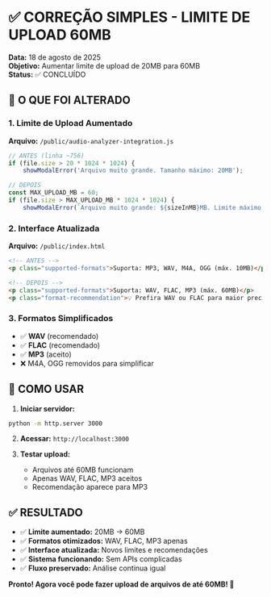 # ✅ CORREÇÃO SIMPLES - LIMITE DE UPLOAD 60MB

**Data:** 18 de agosto de 2025  
**Objetivo:** Aumentar limite de upload de 20MB para 60MB  
**Status:** ✅ CONCLUÍDO  

## 🎯 O QUE FOI ALTERADO

### 1. Limite de Upload Aumentado
**Arquivo:** `/public/audio-analyzer-integration.js`
```javascript
// ANTES (linha ~756)
if (file.size > 20 * 1024 * 1024) {
    showModalError('Arquivo muito grande. Tamanho máximo: 20MB');

// DEPOIS
const MAX_UPLOAD_MB = 60;
if (file.size > MAX_UPLOAD_MB * 1024 * 1024) {
    showModalError(`Arquivo muito grande: ${sizeInMB}MB. Limite máximo: ${MAX_UPLOAD_MB}MB.`);
```

### 2. Interface Atualizada
**Arquivo:** `/public/index.html`
```html
<!-- ANTES -->
<p class="supported-formats">Suporta: MP3, WAV, M4A, OGG (máx. 10MB)</p>

<!-- DEPOIS -->
<p class="supported-formats">Suporta: WAV, FLAC, MP3 (máx. 60MB)</p>
<p class="format-recommendation">💡 Prefira WAV ou FLAC para maior precisão na análise</p>
```

### 3. Formatos Simplificados
- ✅ **WAV** (recomendado)
- ✅ **FLAC** (recomendado) 
- ✅ **MP3** (aceito)
- ❌ M4A, OGG removidos para simplificar

## 🚀 COMO USAR

1. **Iniciar servidor:**
```bash
python -m http.server 3000
```

2. **Acessar:** `http://localhost:3000`

3. **Testar upload:**
   - Arquivos até 60MB funcionam
   - Apenas WAV, FLAC, MP3 aceitos
   - Recomendação aparece para MP3

## ✅ RESULTADO

- ✅ **Limite aumentado:** 20MB → 60MB
- ✅ **Formatos otimizados:** WAV, FLAC, MP3 apenas
- ✅ **Interface atualizada:** Novos limites e recomendações
- ✅ **Sistema funcionando:** Sem APIs complicadas
- ✅ **Fluxo preservado:** Análise continua igual

**Pronto! Agora você pode fazer upload de arquivos de até 60MB! 🎉**
